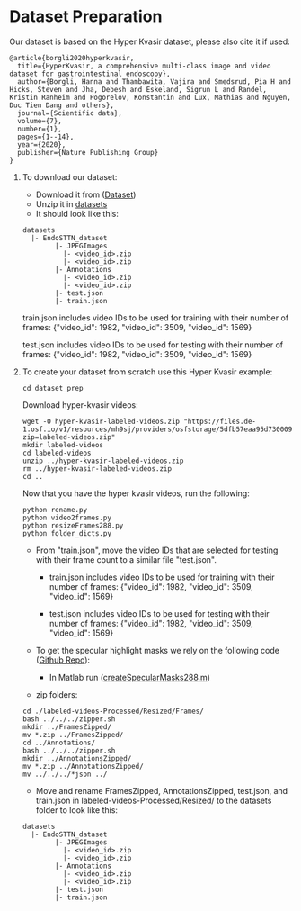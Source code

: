 # Dataset Preparation


Our dataset is based on the Hyper Kvasir dataset, please also cite it if used:
```
@article{borgli2020hyperkvasir,
  title={HyperKvasir, a comprehensive multi-class image and video dataset for gastrointestinal endoscopy},
  author={Borgli, Hanna and Thambawita, Vajira and Smedsrud, Pia H and Hicks, Steven and Jha, Debesh and Eskeland, Sigrun L and Randel, Kristin Ranheim and Pogorelov, Konstantin and Lux, Mathias and Nguyen, Duc Tien Dang and others},
  journal={Scientific data},
  volume={7},
  number={1},
  pages={1--14},
  year={2020},
  publisher={Nature Publishing Group}
}
```

1. To download our dataset:
    - Download it from ([Dataset](https://liveuclac-my.sharepoint.com/:f:/g/personal/ucabrd0_ucl_ac_uk/EoyhTw5vdQBHr8-r-Iv-XfcB5E_88GkMuEddnRVKxwfQKQ?e=XBY9Dg))
    - Unzip it in [datasets](./datasets/)
    - It should look like this:

    ```
    datasets
      |- EndoSTTN_dataset
            |- JPEGImages
              |- <video_id>.zip
              |- <video_id>.zip
            |- Annotations
              |- <video_id>.zip
              |- <video_id>.zip        
            |- test.json 
            |- train.json 
    ``` 
    train.json includes video IDs to be used for training with their number of frames:
    {"video_id": 1982,
    "video_id": 3509,
    "video_id": 1569}

    test.json includes video IDs to be used for testing with their number of frames:
    {"video_id": 1982,
    "video_id": 3509,
    "video_id": 1569}                 

2. To create your dataset from scratch use this Hyper Kvasir example:
    ```
    cd dataset_prep
    ```

    Download hyper-kvasir videos:
    ```
    wget -O hyper-kvasir-labeled-videos.zip "https://files.de-1.osf.io/v1/resources/mh9sj/providers/osfstorage/5dfb57eaa95d73000939fc5b/?zip=labeled-videos.zip"
    mkdir labeled-videos
    cd labeled-videos
    unzip ../hyper-kvasir-labeled-videos.zip
    rm ../hyper-kvasir-labeled-videos.zip
    cd ..
    ```
    Now that you have the hyper kvasir videos, run the following:
    ```
    python rename.py
    python video2frames.py
    python resizeFrames288.py
    python folder_dicts.py
    ```
    - From "train.json", move the video IDs that are selected for testing with their frame count to a similar file "test.json".
    
      - train.json includes video IDs to be used for training with their number of frames:
    {"video_id": 1982,
    "video_id": 3509,
    "video_id": 1569}

      - test.json includes video IDs to be used for testing with their number of frames:
    {"video_id": 1982,
    "video_id": 3509,
    "video_id": 1569} 
    - To get the specular highlight masks we rely on the following code ([Github Repo](https://github.com/jiemojiemo/some_specular_detection_and_inpainting_methods_for_endoscope_image/tree/master/Automatic_detection_and_Inpainting_of_specular_reflections_Othmane_2011)):
      - In Matlab run ([createSpecularMasks288.m](./Automatic_detection_and_Inpainting_of_specular_reflections_Othmane_2011/createSpecularMasks288.m))
    - zip folders:
    ```
    cd ./labeled-videos-Processed/Resized/Frames/
    bash ../../../zipper.sh 
    mkdir ../FramesZipped/
    mv *.zip ../FramesZipped/
    cd ../Annotations/
    bash ../../../zipper.sh 
    mkdir ../AnnotationsZipped/
    mv *.zip ../AnnotationsZipped/
    mv ../../../*json ../
    ```

    - Move and rename FramesZipped, AnnotationsZipped, test.json, and train.json in labeled-videos-Processed/Resized/ to the datasets folder to look like this:
    ```
    datasets
      |- EndoSTTN_dataset
            |- JPEGImages
              |- <video_id>.zip
              |- <video_id>.zip
            |- Annotations
              |- <video_id>.zip
              |- <video_id>.zip        
            |- test.json 
            |- train.json 
    ``` 


